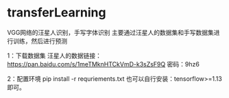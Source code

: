 # transferLearning
VGG网络的汪星人识别，手写字体识别
主要通过汪星人的数据集和手写数据集进行训练，然后进行预测

1：下载数据集
汪星人的数据链接：https://pan.baidu.com/s/1meTMknHTCkVmD-k3sZsF9Q 密码：9hz6

2：配置环境
pip install -r requriements.txt
也可以自行安装：tensorflow>=1.13即可。
